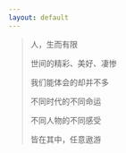 ```yaml
---
layout: default
---
```


> 人，生而有限
>
> 世间的精彩、美好、凄惨
>
> 我们能体会的却并不多
>
> 不同时代的不同命运
>
> 不同人物的不同感受
>
> 皆在其中，任意遨游

